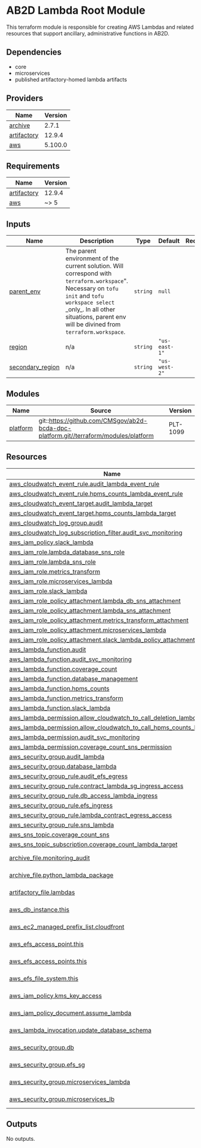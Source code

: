 # AB2D Lambda Root Module

This terraform module is responsible for creating AWS Lambdas and related resources that support ancillary, administrative functions in AB2D.

## Dependencies
- core
- microservices
- published artifactory-homed lambda artifacts

<!-- BEGIN_TF_DOCS -->
<!--WARNING: GENERATED CONTENT with terraform-docs, e.g.
     'terraform-docs --config "$(git rev-parse --show-toplevel)/.terraform-docs.yml" .'
     Manually updating sections between TF_DOCS tags may be overwritten.
     See https://terraform-docs.io/user-guide/configuration/ for more information.
-->
## Providers

| Name | Version |
|------|---------|
| <a name="provider_archive"></a> [archive](#provider\_archive) | 2.7.1 |
| <a name="provider_artifactory"></a> [artifactory](#provider\_artifactory) | 12.9.4 |
| <a name="provider_aws"></a> [aws](#provider\_aws) | 5.100.0 |

<!--WARNING: GENERATED CONTENT with terraform-docs, e.g.
     'terraform-docs --config "$(git rev-parse --show-toplevel)/.terraform-docs.yml" .'
     Manually updating sections between TF_DOCS tags may be overwritten.
     See https://terraform-docs.io/user-guide/configuration/ for more information.
-->
## Requirements

| Name | Version |
|------|---------|
| <a name="requirement_artifactory"></a> [artifactory](#requirement\_artifactory) | 12.9.4 |
| <a name="requirement_aws"></a> [aws](#requirement\_aws) | ~> 5 |

<!--WARNING: GENERATED CONTENT with terraform-docs, e.g.
     'terraform-docs --config "$(git rev-parse --show-toplevel)/.terraform-docs.yml" .'
     Manually updating sections between TF_DOCS tags may be overwritten.
     See https://terraform-docs.io/user-guide/configuration/ for more information.
-->
## Inputs

| Name | Description | Type | Default | Required |
|------|-------------|------|---------|:--------:|
| <a name="input_parent_env"></a> [parent\_env](#input\_parent\_env) | The parent environment of the current solution. Will correspond with `terraform.workspace`".<br/>Necessary on `tofu init` and `tofu workspace select` \_only\_. In all other situations, parent env<br/>will be divined from `terraform.workspace`. | `string` | `null` | no |
| <a name="input_region"></a> [region](#input\_region) | n/a | `string` | `"us-east-1"` | no |
| <a name="input_secondary_region"></a> [secondary\_region](#input\_secondary\_region) | n/a | `string` | `"us-west-2"` | no |

<!--WARNING: GENERATED CONTENT with terraform-docs, e.g.
     'terraform-docs --config "$(git rev-parse --show-toplevel)/.terraform-docs.yml" .'
     Manually updating sections between TF_DOCS tags may be overwritten.
     See https://terraform-docs.io/user-guide/configuration/ for more information.
-->
## Modules

| Name | Source | Version |
|------|--------|---------|
| <a name="module_platform"></a> [platform](#module\_platform) | git::https://github.com/CMSgov/ab2d-bcda-dpc-platform.git//terraform/modules/platform | PLT-1099 |

<!--WARNING: GENERATED CONTENT with terraform-docs, e.g.
     'terraform-docs --config "$(git rev-parse --show-toplevel)/.terraform-docs.yml" .'
     Manually updating sections between TF_DOCS tags may be overwritten.
     See https://terraform-docs.io/user-guide/configuration/ for more information.
-->
## Resources

| Name | Type |
|------|------|
| [aws_cloudwatch_event_rule.audit_lambda_event_rule](https://registry.terraform.io/providers/hashicorp/aws/latest/docs/resources/cloudwatch_event_rule) | resource |
| [aws_cloudwatch_event_rule.hpms_counts_lambda_event_rule](https://registry.terraform.io/providers/hashicorp/aws/latest/docs/resources/cloudwatch_event_rule) | resource |
| [aws_cloudwatch_event_target.audit_lambda_target](https://registry.terraform.io/providers/hashicorp/aws/latest/docs/resources/cloudwatch_event_target) | resource |
| [aws_cloudwatch_event_target.hpms_counts_lambda_target](https://registry.terraform.io/providers/hashicorp/aws/latest/docs/resources/cloudwatch_event_target) | resource |
| [aws_cloudwatch_log_group.audit](https://registry.terraform.io/providers/hashicorp/aws/latest/docs/resources/cloudwatch_log_group) | resource |
| [aws_cloudwatch_log_subscription_filter.audit_svc_monitoring](https://registry.terraform.io/providers/hashicorp/aws/latest/docs/resources/cloudwatch_log_subscription_filter) | resource |
| [aws_iam_policy.slack_lambda](https://registry.terraform.io/providers/hashicorp/aws/latest/docs/resources/iam_policy) | resource |
| [aws_iam_role.lambda_database_sns_role](https://registry.terraform.io/providers/hashicorp/aws/latest/docs/resources/iam_role) | resource |
| [aws_iam_role.lambda_sns_role](https://registry.terraform.io/providers/hashicorp/aws/latest/docs/resources/iam_role) | resource |
| [aws_iam_role.metrics_transform](https://registry.terraform.io/providers/hashicorp/aws/latest/docs/resources/iam_role) | resource |
| [aws_iam_role.microservices_lambda](https://registry.terraform.io/providers/hashicorp/aws/latest/docs/resources/iam_role) | resource |
| [aws_iam_role.slack_lambda](https://registry.terraform.io/providers/hashicorp/aws/latest/docs/resources/iam_role) | resource |
| [aws_iam_role_policy_attachment.lambda_db_sns_attachment](https://registry.terraform.io/providers/hashicorp/aws/latest/docs/resources/iam_role_policy_attachment) | resource |
| [aws_iam_role_policy_attachment.lambda_sns_attachment](https://registry.terraform.io/providers/hashicorp/aws/latest/docs/resources/iam_role_policy_attachment) | resource |
| [aws_iam_role_policy_attachment.metrics_transform_attachment](https://registry.terraform.io/providers/hashicorp/aws/latest/docs/resources/iam_role_policy_attachment) | resource |
| [aws_iam_role_policy_attachment.microservices_lambda](https://registry.terraform.io/providers/hashicorp/aws/latest/docs/resources/iam_role_policy_attachment) | resource |
| [aws_iam_role_policy_attachment.slack_lambda_policy_attachment](https://registry.terraform.io/providers/hashicorp/aws/latest/docs/resources/iam_role_policy_attachment) | resource |
| [aws_lambda_function.audit](https://registry.terraform.io/providers/hashicorp/aws/latest/docs/resources/lambda_function) | resource |
| [aws_lambda_function.audit_svc_monitoring](https://registry.terraform.io/providers/hashicorp/aws/latest/docs/resources/lambda_function) | resource |
| [aws_lambda_function.coverage_count](https://registry.terraform.io/providers/hashicorp/aws/latest/docs/resources/lambda_function) | resource |
| [aws_lambda_function.database_management](https://registry.terraform.io/providers/hashicorp/aws/latest/docs/resources/lambda_function) | resource |
| [aws_lambda_function.hpms_counts](https://registry.terraform.io/providers/hashicorp/aws/latest/docs/resources/lambda_function) | resource |
| [aws_lambda_function.metrics_transform](https://registry.terraform.io/providers/hashicorp/aws/latest/docs/resources/lambda_function) | resource |
| [aws_lambda_function.slack_lambda](https://registry.terraform.io/providers/hashicorp/aws/latest/docs/resources/lambda_function) | resource |
| [aws_lambda_permission.allow_cloudwatch_to_call_deletion_lambda](https://registry.terraform.io/providers/hashicorp/aws/latest/docs/resources/lambda_permission) | resource |
| [aws_lambda_permission.allow_cloudwatch_to_call_hpms_counts_lambda](https://registry.terraform.io/providers/hashicorp/aws/latest/docs/resources/lambda_permission) | resource |
| [aws_lambda_permission.audit_svc_monitoring](https://registry.terraform.io/providers/hashicorp/aws/latest/docs/resources/lambda_permission) | resource |
| [aws_lambda_permission.coverage_count_sns_permission](https://registry.terraform.io/providers/hashicorp/aws/latest/docs/resources/lambda_permission) | resource |
| [aws_security_group.audit_lambda](https://registry.terraform.io/providers/hashicorp/aws/latest/docs/resources/security_group) | resource |
| [aws_security_group.database_lambda](https://registry.terraform.io/providers/hashicorp/aws/latest/docs/resources/security_group) | resource |
| [aws_security_group_rule.audit_efs_egress](https://registry.terraform.io/providers/hashicorp/aws/latest/docs/resources/security_group_rule) | resource |
| [aws_security_group_rule.contract_lambda_sg_ingress_access](https://registry.terraform.io/providers/hashicorp/aws/latest/docs/resources/security_group_rule) | resource |
| [aws_security_group_rule.db_access_lambda_ingress](https://registry.terraform.io/providers/hashicorp/aws/latest/docs/resources/security_group_rule) | resource |
| [aws_security_group_rule.efs_ingress](https://registry.terraform.io/providers/hashicorp/aws/latest/docs/resources/security_group_rule) | resource |
| [aws_security_group_rule.lambda_contract_egress_access](https://registry.terraform.io/providers/hashicorp/aws/latest/docs/resources/security_group_rule) | resource |
| [aws_security_group_rule.sns_lambda](https://registry.terraform.io/providers/hashicorp/aws/latest/docs/resources/security_group_rule) | resource |
| [aws_sns_topic.coverage_count_sns](https://registry.terraform.io/providers/hashicorp/aws/latest/docs/resources/sns_topic) | resource |
| [aws_sns_topic_subscription.coverage_count_lambda_target](https://registry.terraform.io/providers/hashicorp/aws/latest/docs/resources/sns_topic_subscription) | resource |
| [archive_file.monitoring_audit](https://registry.terraform.io/providers/hashicorp/archive/latest/docs/data-sources/file) | data source |
| [archive_file.python_lambda_package](https://registry.terraform.io/providers/hashicorp/archive/latest/docs/data-sources/file) | data source |
| [artifactory_file.lambdas](https://registry.terraform.io/providers/jfrog/artifactory/12.9.4/docs/data-sources/file) | data source |
| [aws_db_instance.this](https://registry.terraform.io/providers/hashicorp/aws/latest/docs/data-sources/db_instance) | data source |
| [aws_ec2_managed_prefix_list.cloudfront](https://registry.terraform.io/providers/hashicorp/aws/latest/docs/data-sources/ec2_managed_prefix_list) | data source |
| [aws_efs_access_point.this](https://registry.terraform.io/providers/hashicorp/aws/latest/docs/data-sources/efs_access_point) | data source |
| [aws_efs_access_points.this](https://registry.terraform.io/providers/hashicorp/aws/latest/docs/data-sources/efs_access_points) | data source |
| [aws_efs_file_system.this](https://registry.terraform.io/providers/hashicorp/aws/latest/docs/data-sources/efs_file_system) | data source |
| [aws_iam_policy.kms_key_access](https://registry.terraform.io/providers/hashicorp/aws/latest/docs/data-sources/iam_policy) | data source |
| [aws_iam_policy_document.assume_lambda](https://registry.terraform.io/providers/hashicorp/aws/latest/docs/data-sources/iam_policy_document) | data source |
| [aws_lambda_invocation.update_database_schema](https://registry.terraform.io/providers/hashicorp/aws/latest/docs/data-sources/lambda_invocation) | data source |
| [aws_security_group.db](https://registry.terraform.io/providers/hashicorp/aws/latest/docs/data-sources/security_group) | data source |
| [aws_security_group.efs_sg](https://registry.terraform.io/providers/hashicorp/aws/latest/docs/data-sources/security_group) | data source |
| [aws_security_group.microservices_lambda](https://registry.terraform.io/providers/hashicorp/aws/latest/docs/data-sources/security_group) | data source |
| [aws_security_group.microservices_lb](https://registry.terraform.io/providers/hashicorp/aws/latest/docs/data-sources/security_group) | data source |

<!--WARNING: GENERATED CONTENT with terraform-docs, e.g.
     'terraform-docs --config "$(git rev-parse --show-toplevel)/.terraform-docs.yml" .'
     Manually updating sections between TF_DOCS tags may be overwritten.
     See https://terraform-docs.io/user-guide/configuration/ for more information.
-->
## Outputs

No outputs.
<!-- END_TF_DOCS -->

